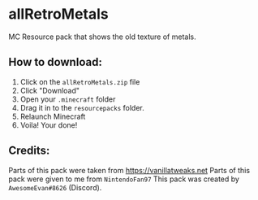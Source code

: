 # allRetroMetals
MC Resource pack that shows the old texture of metals.

## How to download:
1) Click on the `allRetroMetals.zip` file
2) Click "Download"
3) Open your `.minecraft` folder
4) Drag it in to the `resourcepacks` folder.
5) Relaunch Minecraft
6) Voila! Your done!

## Credits:

Parts of this pack were taken from https://vanillatweaks.net
Parts of this pack were given to me from `NintendoFan97`
This pack was created by `AwesomeEvan#8626` (Discord).

